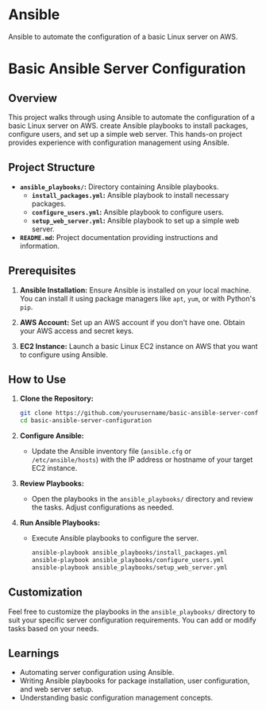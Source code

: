 # Ansible
Ansible to automate the configuration of a basic Linux server on AWS.

# Basic Ansible Server Configuration

## Overview

This project walks through using Ansible to automate the configuration of a basic Linux server on AWS. create Ansible playbooks to install packages, configure users, and set up a simple web server. This hands-on project provides experience with configuration management using Ansible.

## Project Structure

- **`ansible_playbooks/`:** Directory containing Ansible playbooks.
  - **`install_packages.yml`:** Ansible playbook to install necessary packages.
  - **`configure_users.yml`:** Ansible playbook to configure users.
  - **`setup_web_server.yml`:** Ansible playbook to set up a simple web server.
- **`README.md`:** Project documentation providing instructions and information.

## Prerequisites

1. **Ansible Installation:** Ensure Ansible is installed on your local machine. You can install it using package managers like `apt`, `yum`, or with Python's `pip`.

2. **AWS Account:** Set up an AWS account if you don't have one. Obtain your AWS access and secret keys.

3. **EC2 Instance:** Launch a basic Linux EC2 instance on AWS that you want to configure using Ansible.

## How to Use

1. **Clone the Repository:**
   ```bash
   git clone https://github.com/yourusername/basic-ansible-server-configuration.git
   cd basic-ansible-server-configuration
   ```

2. **Configure Ansible:**
   - Update the Ansible inventory file (`ansible.cfg` or `/etc/ansible/hosts`) with the IP address or hostname of your target EC2 instance.

3. **Review Playbooks:**
   - Open the playbooks in the `ansible_playbooks/` directory and review the tasks. Adjust configurations as needed.

4. **Run Ansible Playbooks:**
   - Execute Ansible playbooks to configure the server.
     ```bash
     ansible-playbook ansible_playbooks/install_packages.yml
     ansible-playbook ansible_playbooks/configure_users.yml
     ansible-playbook ansible_playbooks/setup_web_server.yml
     ```

## Customization

Feel free to customize the playbooks in the `ansible_playbooks/` directory to suit your specific server configuration requirements. You can add or modify tasks based on your needs.

## Learnings

- Automating server configuration using Ansible.
- Writing Ansible playbooks for package installation, user configuration, and web server setup.
- Understanding basic configuration management concepts.
